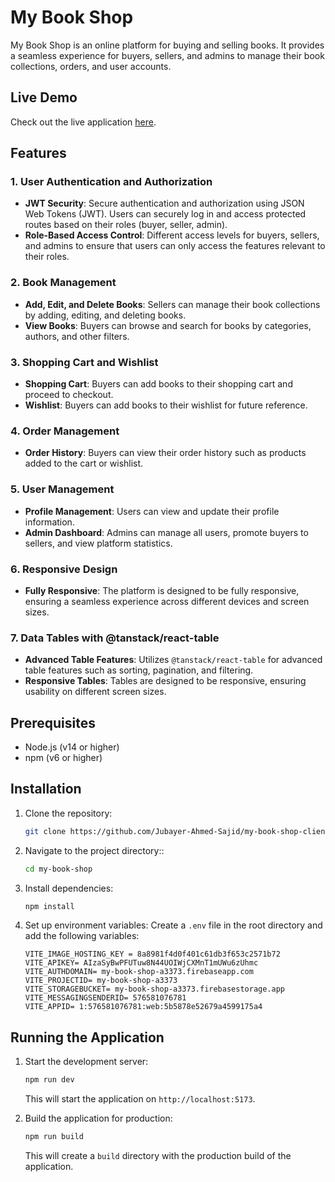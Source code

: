 # My Book Shop

My Book Shop is an online platform for buying and selling books. It provides a seamless experience for buyers, sellers, and admins to manage their book collections, orders, and user accounts.

## Live Demo

Check out the live application [here](https://book-shop-jp-project.vercel.app).

## Features

### 1. User Authentication and Authorization
- **JWT Security**: Secure authentication and authorization using JSON Web Tokens (JWT). Users can securely log in and access protected routes based on their roles (buyer, seller, admin).
- **Role-Based Access Control**: Different access levels for buyers, sellers, and admins to ensure that users can only access the features relevant to their roles.

### 2. Book Management
- **Add, Edit, and Delete Books**: Sellers can manage their book collections by adding, editing, and deleting books.
- **View Books**: Buyers can browse and search for books by categories, authors, and other filters.

### 3. Shopping Cart and Wishlist
- **Shopping Cart**: Buyers can add books to their shopping cart and proceed to checkout.
- **Wishlist**: Buyers can add books to their wishlist for future reference.

### 4. Order Management
- **Order History**: Buyers can view their order history such as products added to the cart or wishlist.


### 5. User Management
- **Profile Management**: Users can view and update their profile information.
- **Admin Dashboard**: Admins can manage all users, promote buyers to sellers, and view platform statistics.

### 6. Responsive Design
- **Fully Responsive**: The platform is designed to be fully responsive, ensuring a seamless experience across different devices and screen sizes.

### 7. Data Tables with @tanstack/react-table
- **Advanced Table Features**: Utilizes `@tanstack/react-table` for advanced table features such as sorting, pagination, and filtering.
- **Responsive Tables**: Tables are designed to be responsive, ensuring usability on different screen sizes.

## Prerequisites

- Node.js (v14 or higher)
- npm (v6 or higher)

## Installation

1. Clone the repository:
   ```bash
   git clone https://github.com/Jubayer-Ahmed-Sajid/my-book-shop-client-side
   ```
2. Navigate to the project directory::
   ```bash
   cd my-book-shop
   ```

3. Install dependencies:
   ```sh
   npm install
   ```

4. Set up environment variables:
   Create a `.env` file in the root directory and add the following variables:
   ```env
   VITE_IMAGE_HOSTING_KEY = 8a8981f4d0f401c61db3f653c2571b72
   VITE_APIKEY= AIzaSyBwPFUTuw8N44UOIWjCXMnT1mUWu6zUhmc
   VITE_AUTHDOMAIN= my-book-shop-a3373.firebaseapp.com
   VITE_PROJECTID= my-book-shop-a3373
   VITE_STORAGEBUCKET= my-book-shop-a3373.firebasestorage.app
   VITE_MESSAGINGSENDERID= 576581076781
   VITE_APPID= 1:576581076781:web:5b5878e52679a4599175a4
   ```

## Running the Application

1. Start the development server:
   ```sh
   npm run dev
   ```
   This will start the application on `http://localhost:5173`.

2. Build the application for production:
   ```sh
   npm run build
   ```
   This will create a `build` directory with the production build of the application.

